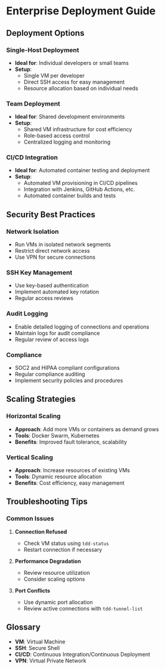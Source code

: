 # Enterprise Deployment Guide

## Deployment Options

### Single-Host Deployment

- **Ideal for**: Individual developers or small teams
- **Setup**:
  - Single VM per developer
  - Direct SSH access for easy management
  - Resource allocation based on individual needs

### Team Deployment

- **Ideal for**: Shared development environments
- **Setup**:
  - Shared VM infrastructure for cost efficiency
  - Role-based access control
  - Centralized logging and monitoring

### CI/CD Integration

- **Ideal for**: Automated container testing and deployment
- **Setup**:
  - Automated VM provisioning in CI/CD pipelines
  - Integration with Jenkins, GitHub Actions, etc.
  - Automated container builds and tests

## Security Best Practices

### Network Isolation

- Run VMs in isolated network segments
- Restrict direct network access
- Use VPN for secure connections

### SSH Key Management

- Use key-based authentication
- Implement automated key rotation
- Regular access reviews

### Audit Logging

- Enable detailed logging of connections and operations
- Maintain logs for audit compliance
- Regular review of access logs

### Compliance

- SOC2 and HIPAA compliant configurations
- Regular compliance auditing
- Implement security policies and procedures

## Scaling Strategies

### Horizontal Scaling

- **Approach**: Add more VMs or containers as demand grows
- **Tools**: Docker Swarm, Kubernetes
- **Benefits**: Improved fault tolerance, scalability

### Vertical Scaling

- **Approach**: Increase resources of existing VMs
- **Tools**: Dynamic resource allocation
- **Benefits**: Cost efficiency, easy management

## Troubleshooting Tips

### Common Issues

1. **Connection Refused**
   - Check VM status using `tdd-status`
   - Restart connection if necessary

2. **Performance Degradation**
   - Review resource utilization
   - Consider scaling options

3. **Port Conflicts**
   - Use dynamic port allocation
   - Review active connections with `tdd-tunnel-list`

## Glossary

- **VM**: Virtual Machine
- **SSH**: Secure Shell
- **CI/CD**: Continuous Integration/Continuous Deployment
- **VPN**: Virtual Private Network

